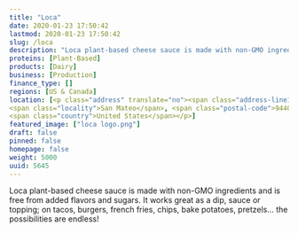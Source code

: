 ```yaml
---
title: "Loca"
date: 2020-01-23 17:50:42
lastmod: 2020-01-23 17:50:42
slug: /loca
description: "Loca plant-based cheese sauce is made with non-GMO ingredients and is free from added flavors and sugars. It works great as a dip, sauce or topping; on tacos, burgers, french fries, chips, bake potatoes, pretzels… the possibilities are endless!"
proteins: [Plant-Based]
products: [Dairy]
business: [Production]
finance_type: []
regions: [US & Canada]
location: [<p class="address" translate="no"><span class="address-line1">East 3rd Avenue</span><br>
<span class="locality">San Mateo</span>, <span class="postal-code">94401</span><br>
<span class="country">United States</span></p>]
featured_image: ["loca logo.png"]
draft: false
pinned: false
homepage: false
weight: 5000
uuid: 5645
---
```

Loca plant-based cheese sauce is made with non-GMO ingredients and is free from added flavors and sugars. It works great as a dip, sauce or topping; on tacos, burgers, french fries, chips, bake potatoes, pretzels… the possibilities are endless!

